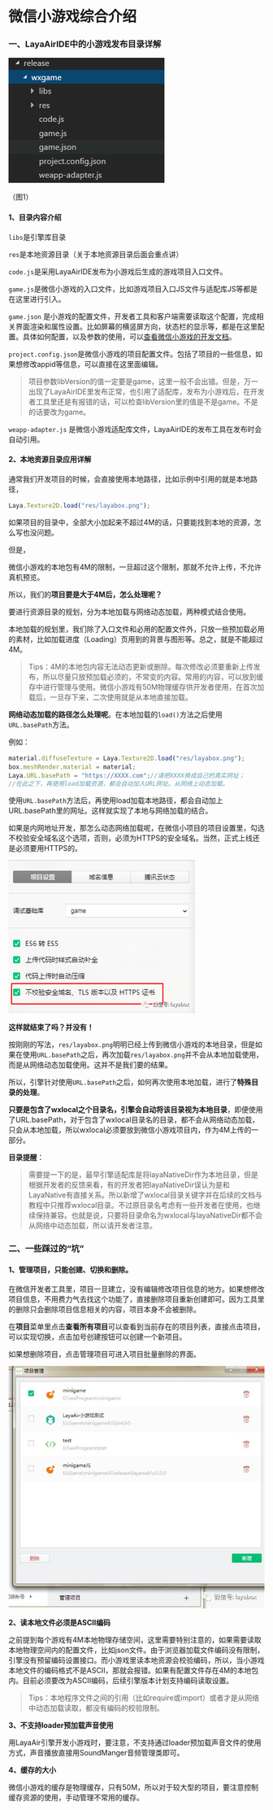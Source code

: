 # 微信小游戏综合介绍

### 一、LayaAirIDE中的小游戏发布目录详解

![img](img/1.png)  

（图1）

#### 1、目录内容介绍

`libs`是引擎库目录

`res`是本地资源目录（关于本地资源目录后面会重点讲）

`code.js`是采用LayaAirIDE发布为小游戏后生成的游戏项目入口文件。

`game.js`是微信小游戏的入口文件，比如游戏项目入口JS文件与适配库JS等都是在这里进行引入。

`game.json` 是小游戏的配置文件，开发者工具和客户端需要读取这个配置，完成相关界面渲染和属性设置。比如屏幕的横竖屏方向，状态栏的显示等，都是在这里配置。具体如何配置，以及参数的使用，可以[查看微信小游戏的开发文档](https://mp.weixin.qq.com/debug/wxagame/dev/index.html?t=2018115)。

`project.config.json`是微信小游戏的项目配置文件。包括了项目的一些信息，如果想修改appid等信息，可以直接在这里面编辑。

> 项目参数libVersion的值一定要是game，这里一般不会出错。但是，万一出现了LayaAirIDE里发布正常，也引用了适配库，发布为小游戏后，在开发者工具里还是有报错的话，可以检查libVersion里的值是不是game。不是的话要改为game。

`weapp-adapter.js` 是微信小游戏适配库文件，LayaAirIDE的发布工具在发布时会自动引用。



#### 2、本地资源目录应用详解

通常我们开发项目的时候，会直接使用本地路径，比如示例中引用的就是本地路径，

```typescript
Laya.Texture2D.load("res/layabox.png");
```

如果项目的目录中，全部大小加起来不超过4M的话，只要能找到本地的资源，怎么写也没问题。

但是，

微信小游戏的本地包有4M的限制，一旦超过这个限制，那就不允许上传，不允许真机预览。

所以，我们的**项目要是大于4M后，怎么处理呢？**

要进行资源目录的规划，分为本地加载与网络动态加载，两种模式结合使用。

本地加载的规划里，我们除了入口文件和必用的配置文件外，只放一些预加载必用的素材，比如加载进度（Loading）页用到的背景与图形等。总之，就是不能超过4M。

> Tips：4M的本地包内容无法动态更新或删除。每次修改必须要重新上传发布，所以尽量只放预加载必须的，不常变的内容。常用的内容，可以放到缓存中进行管理与使用。微信小游戏有50M物理缓存供开发者使用，在首次加载后，一旦存下来，二次使用就是从本地直接加载。

**网络动态加载的路径怎么处理呢**。在本地加载的`load()`方法之后使用`URL.basePath`方法。

例如：

```typescript
material.diffuseTexture = Laya.Texture2D.load("res/layabox.png");
box.meshRender.material = material;
Laya.URL.basePath = "https://XXXX.com";//请把XXXX换成自己的真实网址；
//在此之下，再使用load加载资源，都会自动加入URL网址。从网络上动态加载。
```

使用`URL.basePath`方法后，再使用load加载本地路径，都会自动加上URL.basePath里的网址。这样就实现了本地与网络加载的结合。

如果是内网地址开发，那怎么动态网络加载呢，在微信小项目的项目设置里，勾选不校验安全域名这个选项，否则，必须为HTTPS的安全域名。当然，正式上线还是必须要用HTTPS的。

![img](img/2.png) 

**这样就结束了吗？并没有！**

按刚刚的写法，`res/layabox.png`明明已经上传到微信小游戏的本地目录，但是如果在使用`URL.basePath`之后，再次加载`res/layabox.png`并不会从本地加载使用，而是从网络动态加载使用。这并不是我们要的结果。

所以，引擎针对使用`URL.basePath`之后，如何再次使用本地加载，进行了**特殊目录的处理**。

**只要是包含了wxlocal之个目录名，引擎会自动将该目录视为本地目录**，即便使用了URL.basePath，对于包含了wxlocal目录名的目录，都不会从网络动态加载，只会从本地加载，所以wxlocal必须要放到微信小游戏项目内，作为4M上传的一部分。

**目录提醒**：

> 需要提一下的是，最早引擎适配库是将layaNativeDir作为本地目录，但是根据开发者的反馈来看，有的开发者把layaNativeDir误认为是和LayaNative有直接关系。所以新增了wxlocal目录关键字并在后续的文档与教程中只推荐wxlocal目录。不过原目录名考虑有一些开发者在使用，也继续保持兼容。也就是说，只要将目录命名为wxlocal与layaNativeDir都不会从网络中动态加载，所以请开发者注意。



### 二、一些踩过的“坑”

#### 1、管理项目，只能创建、切换和删除。

在微信开发者工具里，项目一旦建立，没有编辑修改项目信息的地方。如果想修改项目信息，不用费力气去找这个功能了，直接删除项目重新创建即可。因为工具里的删除只会删除项目信息相关的内容，项目本身不会被删除。

在**项目**菜单里点击**查看所有项目**可以查看到当前存在的项目列表，直接点击项目，可以实现切换，点击加号创建按钮可以创建一个新项目。

如果想删除项目，点击管理项目可进入项目批量删除的界面。

![img](img/4.jpg) 

**2、读本地文件必须是ASCII编码**

之前提到每个游戏有4M本地物理存储空间，这里需要特别注意的，如果需要读取本地物理空间内的配置文件，比如json文件。由于浏览器加载文件编码没有限制，引擎没有预留编码设置接口。而小游戏里读本地资源会校验编码，所以，当小游戏本地文件的编码格式不是ASCII，那就会报错。如果有配置文件存在4M的本地包内。目前必须要改为ASCII编码，后续引擎版本计划支持编码读取设置。

> Tips：本地程序文件之间的引用（比如require或import）或者才是从网络中动态加载读取，都没有编码的校验限制。

**3、不支持loader预加载声音使用**

用LayaAir引擎开发小游戏时，要注意，不支持通过loader预加载声音文件的使用方式，声音播放直接用SoundManger音频管理类即可。

**4、缓存的大小**

微信小游戏的缓存是物理缓存，只有50M，所以对于较大型的项目，要注意控制缓存资源的使用，手动管理不常用的缓存。